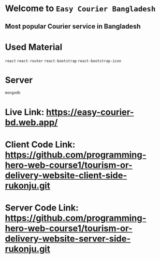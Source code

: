 # Welcome to `Easy Courier Bangladesh`

## Most popular Courier service in Bangladesh

# Used Material
`react` `react-router` `react-bootstrap` `react-bootstrap-icon`

# Server
`mongodb`

# Live Link: https://easy-courier-bd.web.app/

# Client Code Link: https://github.com/programming-hero-web-course1/tourism-or-delivery-website-client-side-rukonju.git

# Server Code Link: https://github.com/programming-hero-web-course1/tourism-or-delivery-website-server-side-rukonju.git

